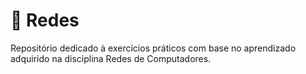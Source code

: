 # :arrows_counterclockwise: Redes
Repositório dedicado à exercícios práticos com base no aprendizado adquirido na disciplina Redes de Computadores.
